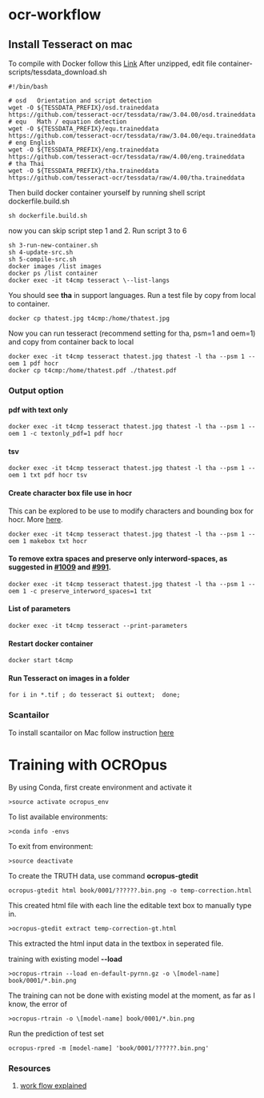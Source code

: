 # ocr-workflow
## Install Tesseract on mac
To compile with Docker follow this [Link](https://github.com/tesseract-shadow/tesseract-ocr-compilation)
After unzipped, edit file container-scripts/tessdata_download.sh
```
#!/bin/bash

# osd	Orientation and script detection
wget -O ${TESSDATA_PREFIX}/osd.traineddata https://github.com/tesseract-ocr/tessdata/raw/3.04.00/osd.traineddata
# equ	Math / equation detection
wget -O ${TESSDATA_PREFIX}/equ.traineddata https://github.com/tesseract-ocr/tessdata/raw/3.04.00/equ.traineddata
# eng English
wget -O ${TESSDATA_PREFIX}/eng.traineddata https://github.com/tesseract-ocr/tessdata/raw/4.00/eng.traineddata
# tha Thai
wget -O ${TESSDATA_PREFIX}/tha.traineddata https://github.com/tesseract-ocr/tessdata/raw/4.00/tha.traineddata
```
Then build docker container yourself by running shell script dockerfile.build.sh
```
sh dockerfile.build.sh
```
now you can skip script step 1 and 2. Run script 3 to 6
```
sh 3-run-new-container.sh
sh 4-update-src.sh
sh 5-compile-src.sh
docker images /list images
docker ps /list container
docker exec -it t4cmp tesseract \--list-langs
```
You should see **tha** in support languages. Run a test file by copy from local to container.
```
docker cp thatest.jpg t4cmp:/home/thatest.jpg
```
Now you can run tesseract (recommend setting for tha, psm=1 and oem=1) and copy from container back to local
```
docker exec -it t4cmp tesseract thatest.jpg thatest -l tha --psm 1 --oem 1 pdf hocr
docker cp t4cmp:/home/thatest.pdf ./thatest.pdf
```
### Output option
#### pdf with text only
```
docker exec -it t4cmp tesseract thatest.jpg thatest -l tha --psm 1 --oem 1 -c textonly_pdf=1 pdf hocr
```
#### tsv
```
docker exec -it t4cmp tesseract thatest.jpg thatest -l tha --psm 1 --oem 1 txt pdf hocr tsv
```
#### Create character box file use in hocr
This can be explored to be use to modify characters and bounding box for hocr. More [here](https://github.com/tesseract-ocr/tesseract/wiki/Training-Tesseract-%E2%80%93-Make-Box-Files).
```
docker exec -it t4cmp tesseract thatest.jpg thatest -l tha --psm 1 --oem 1 makebox txt hocr
```
#### To remove extra spaces and preserve only interword-spaces, as suggested in [#1009](https://github.com/tesseract-ocr/tesseract/issues/1009) and [#991](https://github.com/tesseract-ocr/tesseract/issues/991).
```
docker exec -it t4cmp tesseract thatest.jpg thatest -l tha --psm 1 --oem 1 -c preserve_interword_spaces=1 txt
```
#### List of parameters
```
docker exec -it t4cmp tesseract --print-parameters
```
#### Restart docker container
```
docker start t4cmp
```
#### Run Tesseract on images in a folder
```
for i in *.tif ; do tesseract $i outtext;  done;
```
### Scantailor
To install scantailor on Mac follow instruction [here](https://github.com/scantailor/scantailor/issues/273#issuecomment-357964331)

# Training with OCROpus
By using Conda, first create environment and activate it
```
>source activate ocropus_env
```
To list available environments:
```
>conda info -envs
```
To exit from environment:
```
>source deactivate
```

To create the TRUTH data, use command **ocropus-gtedit**
```
ocropus-gtedit html book/0001/??????.bin.png -o temp-correction.html
```
This created html file with each line the editable text box to manually type in.
```
>ocropus-gtedit extract temp-correction-gt.html
```
This extracted the html input data in the textbox in seperated file.

training with existing model **--load**
```
>ocropus-rtrain --load en-default-pyrnn.gz -o \[model-name] book/0001/*.bin.png
```
The training can not be done with existing model at the moment, as far as I know, the error of 
```
>ocropus-rtrain -o \[model-name] book/0001/*.bin.png
```
Run the prediction of test set
```
ocropus-rpred -m [model-name] 'book/0001/??????.bin.png'
```
### Resources
1. [work flow explained](https://graal.hypotheses.org/786)


